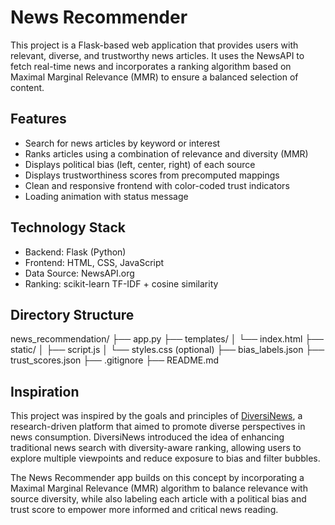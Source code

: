 # News Recommender

This project is a Flask-based web application that provides users with relevant, diverse, and trustworthy news articles. It uses the NewsAPI to fetch real-time news and incorporates a ranking algorithm based on Maximal Marginal Relevance (MMR) to ensure a balanced selection of content.

## Features

- Search for news articles by keyword or interest
- Ranks articles using a combination of relevance and diversity (MMR)
- Displays political bias (left, center, right) of each source
- Displays trustworthiness scores from precomputed mappings
- Clean and responsive frontend with color-coded trust indicators
- Loading animation with status message

## Technology Stack

- Backend: Flask (Python)
- Frontend: HTML, CSS, JavaScript
- Data Source: NewsAPI.org
- Ranking: scikit-learn TF-IDF + cosine similarity

## Directory Structure

news_recommendation/ ├── app.py ├── templates/ │ └── index.html ├── static/ │ ├── script.js │ └── styles.css (optional) ├── bias_labels.json ├── trust_scores.json ├── .gitignore ├── README.md 

## Inspiration

This project was inspired by the goals and principles of [DiversiNews](https://dl.acm.org/doi/abs/10.14778/3685800.3685854), a research-driven platform that aimed to promote diverse perspectives in news consumption. DiversiNews introduced the idea of enhancing traditional news search with diversity-aware ranking, allowing users to explore multiple viewpoints and reduce exposure to bias and filter bubbles. 

The News Recommender app builds on this concept by incorporating a Maximal Marginal Relevance (MMR) algorithm to balance relevance with source diversity, while also labeling each article with a political bias and trust score to empower more informed and critical news reading.


